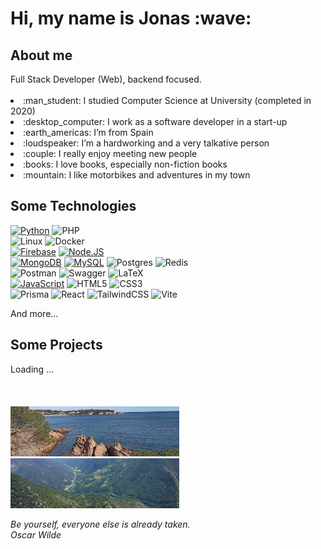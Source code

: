 
<h1> Hi, my name is Jonas :wave:</h1>

<h2> About me</h2>
Full Stack Developer (Web), backend focused.
<br>

<br>
<li>:man_student: I studied Computer Science at University (completed in 2020)</li>
<li>:desktop_computer: I work as a software developer in a start-up </li>
<li>:earth_americas: I’m from Spain </li>
<li>:loudspeaker: I’m a hardworking and a very talkative person </li>
<li>:couple: I really enjoy meeting new people </li>
<li>:books: I love books, especially non-fiction books</li>
<li>:mountain: I like motorbikes and adventures in my town</li>

<h2> Some Technologies</h2>

[![Python](https://img.shields.io/badge/Python-yellow?style=for-the-badge&logo=python&logoColor=white&labelColor=101010)]()
![PHP](https://img.shields.io/badge/php-%23777BB4.svg?style=for-the-badge&logo=php&logoColor=white)
</br>
![Linux](https://img.shields.io/badge/Linux-FCC624?style=for-the-badge&logo=linux&logoColor=black)
![Docker](https://img.shields.io/badge/docker-%230db7ed.svg?style=for-the-badge&logo=docker&logoColor=white)
</br>
[![Firebase](https://img.shields.io/badge/Firebase-FFCA28?style=for-the-badge&logo=firebase&logoColor=white&labelColor=101010)]()
[![Node.JS](https://img.shields.io/badge/Node.JS-339933?style=for-the-badge&logo=node.js&logoColor=white&labelColor=101010)]()
</br>
[![MongoDB](https://img.shields.io/badge/MongoDB-47A248?style=for-the-badge&logo=mongodb&logoColor=white&labelColor=101010)]()
[![MySQL](https://img.shields.io/badge/MySQL-4479A1?style=for-the-badge&logo=mysql&logoColor=white&labelColor=101010)]()
![Postgres](https://img.shields.io/badge/postgres-%23316192.svg?style=for-the-badge&logo=postgresql&logoColor=white)
![Redis](https://img.shields.io/badge/redis-%23DD0031.svg?style=for-the-badge&logo=redis&logoColor=white)
</br>
![Postman](https://img.shields.io/badge/Postman-FF6C37?style=for-the-badge&logo=postman&logoColor=white)
![Swagger](https://img.shields.io/badge/-Swagger-%23Clojure?style=for-the-badge&logo=swagger&logoColor=white)
![LaTeX](https://img.shields.io/badge/latex-%23008080.svg?style=for-the-badge&logo=latex&logoColor=white)
</br>
[![JavaScript](https://img.shields.io/badge/JavaScript-F7DF1E?style=for-the-badge&logo=javascript&logoColor=white&labelColor=101010)]()
![HTML5](https://img.shields.io/badge/html5-%23E34F26.svg?style=for-the-badge&logo=html5&logoColor=white)
![CSS3](https://img.shields.io/badge/css3-%231572B6.svg?style=for-the-badge&logo=css3&logoColor=white)
</br>
![Prisma](https://img.shields.io/badge/Prisma-3982CE?style=for-the-badge&logo=Prisma&logoColor=white)
![React](https://img.shields.io/badge/react-%2320232a.svg?style=for-the-badge&logo=react&logoColor=%2361DAFB)
![TailwindCSS](https://img.shields.io/badge/tailwindcss-%2338B2AC.svg?style=for-the-badge&logo=tailwind-css&logoColor=white)
![Vite](https://img.shields.io/badge/vite-%23646CFF.svg?style=for-the-badge&logo=vite&logoColor=white)

And more...

<h2> Some Projects</h2>
Loading ...

<!--
<h2> Social networks</h2>
<div id="badges">
  <a href="https://www.instagram.com/TODO/">
    <img src="https://img.shields.io/badge/Instagram-E4405F?style=for-the-badge&logo=instagram&logoColor=white" alt="Instagram Badge"/>
  </a>
  <a href="your-youtube-URL">
    <img src="https://img.shields.io/badge/YouTube-red?style=for-the-badge&logo=youtube&logoColor=white" alt="Youtube Badge"/>
  </a>
  <a href="your-twitter-URL">
    <img src="https://img.shields.io/badge/Twitter-blue?style=for-the-badge&logo=twitter&logoColor=white" alt="Twitter Badge"/>
  </a>
</div>
-->
<br>
<br>
<br>
<br>
<div>
  <img src="./content/about_me/beach.png" width="270px" height="80px">
  <img src="./content/about_me/mountain.png" width="270px" height="80px">
</div>

<i>Be yourself, everyone else is already taken.</i><br>
<i>Oscar Wilde</i>

